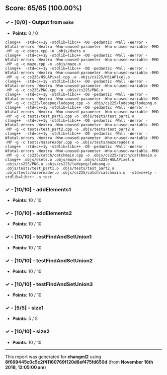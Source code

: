 


## Score: 65/65 (100.00%)


### ✓ - [0/0] - Output from `make`

- **Points**: 0 / 0


```
clang++  -std=c++1y -stdlib=libc++ -O0 -pedantic -Wall -Werror -Wfatal-errors -Wextra -Wno-unused-parameter -Wno-unused-variable -MMD -MP -g -c dsets.cpp -o .objs/dsets.o
clang++  -std=c++1y -stdlib=libc++ -O0 -pedantic -Wall -Werror -Wfatal-errors -Wextra -Wno-unused-parameter -Wno-unused-variable -MMD -MP -g -c maze.cpp -o .objs/maze.o
clang++  -std=c++1y -stdlib=libc++ -O0 -pedantic -Wall -Werror -Wfatal-errors -Wextra -Wno-unused-parameter -Wno-unused-variable -MMD -MP -g -c cs225/HSLAPixel.cpp -o .objs/cs225/HSLAPixel.o
clang++  -std=c++1y -stdlib=libc++ -O0 -pedantic -Wall -Werror -Wfatal-errors -Wextra -Wno-unused-parameter -Wno-unused-variable -MMD -MP -g -c cs225/PNG.cpp -o .objs/cs225/PNG.o
clang++  -std=c++1y -stdlib=libc++ -O0 -pedantic -Wall -Werror -Wfatal-errors -Wextra -Wno-unused-parameter -Wno-unused-variable -MMD -MP -g -c cs225/lodepng/lodepng.cpp -o .objs/cs225/lodepng/lodepng.o
clang++  -std=c++1y -stdlib=libc++ -O0 -pedantic -Wall -Werror -Wfatal-errors -Wextra -Wno-unused-parameter -Wno-unused-variable -MMD -MP -g -c tests/test_part1.cpp -o .objs/tests/test_part1.o
clang++  -std=c++1y -stdlib=libc++ -O0 -pedantic -Wall -Werror -Wfatal-errors -Wextra -Wno-unused-parameter -Wno-unused-variable -MMD -MP -g -c tests/test_part2.cpp -o .objs/tests/test_part2.o
clang++  -std=c++1y -stdlib=libc++ -O0 -pedantic -Wall -Werror -Wfatal-errors -Wextra -Wno-unused-parameter -Wno-unused-variable -MMD -MP -g -c tests/mazereader.cpp -o .objs/tests/mazereader.o
clang++  -std=c++1y -stdlib=libc++ -O0 -pedantic -Wall -Werror -Wfatal-errors -Wextra -Wno-unused-parameter -Wno-unused-variable -MMD -MP -g -c cs225/catch/catchmain.cpp -o .objs/cs225/catch/catchmain.o
clang++ .objs/dsets.o .objs/maze.o .objs/cs225/HSLAPixel.o .objs/cs225/PNG.o .objs/cs225/lodepng/lodepng.o .objs/tests/test_part1.o .objs/tests/test_part2.o .objs/tests/mazereader.o .objs/cs225/catch/catchmain.o  -std=c++1y -stdlib=libc++ -o test

```


### ✓ - [10/10] - addElements1

- **Points**: 10 / 10





### ✓ - [10/10] - addElements2

- **Points**: 10 / 10





### ✓ - [10/10] - testFindAndSetUnion1

- **Points**: 10 / 10





### ✓ - [10/10] - testFindAndSetUnion2

- **Points**: 10 / 10





### ✓ - [10/10] - testFindAndSetUnion3

- **Points**: 10 / 10





### ✓ - [5/5] - size1

- **Points**: 5 / 5





### ✓ - [10/10] - size2

- **Points**: 10 / 10





---

This report was generated for **changml2** using **8f669445c0c5c2f41160769f120d8ef475fd650d** (from **November 16th 2018, 12:05:00 am**)
